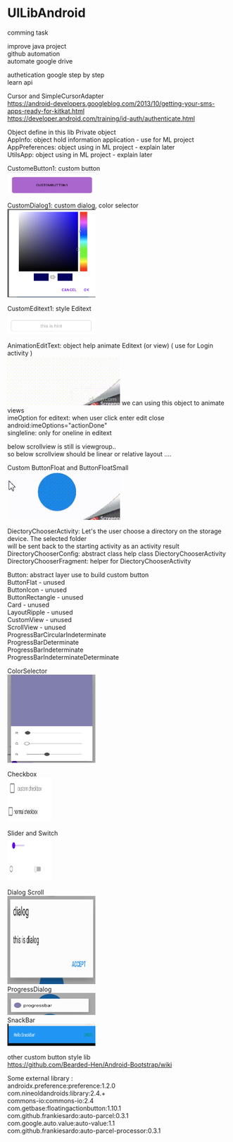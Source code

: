 # UILibAndroid

comming task  
  
improve java project  
github automation  
automate google drive  

authetication google step by step  
learn api  



Cursor and SimpleCursorAdapter  
https://android-developers.googleblog.com/2013/10/getting-your-sms-apps-ready-for-kitkat.html  
https://developer.android.com/training/id-auth/authenticate.html  

Object define in this lib
Private object  
AppInfo: object hold information application - use for ML project  
AppPreferences: object using in ML project - explain later  
UtilsApp: object using in ML project - explain later    
  
CustomeButton1: custom button  
<img src="https://github.com/azuredragon3000/UILibAndroid/blob/master/image/custombutton1.png" width="200" height="50" />  
  
CustomDialog1: custom dialog, color selector  
<img src="https://github.com/azuredragon3000/UILibAndroid/blob/master/image/customdialog1.png" width="200" height="200" />  
  
CustomEditext1: style Editext  
<img src="https://github.com/azuredragon3000/UILibAndroid/blob/master/image/customeditext.png" width="200" height="50" />  
  
AnimationEditText: object help animate Editext (or view) ( use for Login activity )  
![Alt Text](https://github.com/azuredragon3000/UILibAndroid/blob/master/image/editext.gif)
we can using this object to animate views  
imeOption for editext: when user click enter edit close android:imeOptions="actionDone"   
singleline: only for oneline in editext  
  
below scrollview is still is viewgroup..  
so below scrollview should be linear or relative layout ....  
  
Custom ButtonFloat and ButtonFloatSmall  
![Alt Text](https://github.com/azuredragon3000/UILibAndroid/blob/master/image/flatButton.gif)
  
DiectoryChooserActivity: Let's the user choose a directory on the storage device. The selected folder  
will be sent back to the starting activity as an activity result  
DirectoryChooserConfig: abstract class help class DiectoryChooserActivity  
DirectoryChooserFragment: helper for DiectoryChooserActivity  
  
Button: abstract layer use to build custom button  
ButtonFlat  - unused  
ButtonIcon    - unused  
ButtonRectangle  - unused    
Card  - unused  
LayoutRipple - unused  
CustomView - unused  
ScrollView - unused  
ProgressBarCircularIndeterminate  
ProgressBarDeterminate  
ProgressBarIndeterminate  
ProgressBarIndeterminateDeterminate  

ColorSelector  
<img src="https://github.com/azuredragon3000/UILibAndroid/blob/master/image/coloselector.png" width="200" height="200" />  
  
Checkbox  
<img src="https://github.com/azuredragon3000/UILibAndroid/blob/master/image/checkbox.png" width="100" height="100" />  
  
Slider and Switch  
<img src="https://github.com/azuredragon3000/UILibAndroid/blob/master/image/switch.png" width="100" height="100" />  
  
Dialog Scroll  
<img src="https://github.com/azuredragon3000/UILibAndroid/blob/master/image/scroll_dialog.png" width="200" height="200" />  
ProgressDialog  
<img src="https://github.com/azuredragon3000/UILibAndroid/blob/master/image/progress_dialog.png" width="200" height="50" />  
SnackBar  
<img src="https://github.com/azuredragon3000/UILibAndroid/blob/master/image/snackbar.png" width="200" height="50" />  
  
other custom button style lib  
https://github.com/Bearded-Hen/Android-Bootstrap/wiki  
  
Some external library :  
androidx.preference:preference:1.2.0  
com.nineoldandroids:library:2.4.+  
commons-io:commons-io:2.4  
com.getbase:floatingactionbutton:1.10.1  
com.github.frankiesardo:auto-parcel:0.3.1  
com.google.auto.value:auto-value:1.1  
com.github.frankiesardo:auto-parcel-processor:0.3.1  
